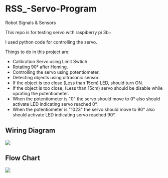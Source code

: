 # RSS_-Servo-Program
Robot Signals & Sensors

This repo is for testing servo with raspiberry pi 3b+

I used python code for controlling the servo.

Things to do in this project are:

* Calibration Servo using Limit Swtich
* Rotating 90° after Homing.
* Controlling the servo using potentiometer.
* Detecting objects using ultrasonic sensor.
* If the object is too close (Less than 15cm) LED, should turn ON.
* If the object is too close, (Less than 15cm) servo should be disable while oprating the potentiometer.
* When the potentiometer is "0" the servo should move to 0° also should activate LED indicating servo reached 0°. 
* When the potentiometer is "1023" the servo should move to 90° also should activate LED indicating servo reached 90°.



## Wiring Diagram


![](https://i.pinimg.com/736x/d3/bf/21/d3bf218fb82d5beb6c1e342d02f19508.jpg)



## Flow Chart

![](https://i.pinimg.com/736x/30/9e/9f/309e9fa787021e7e4e818fb052ff39e4.jpg)

